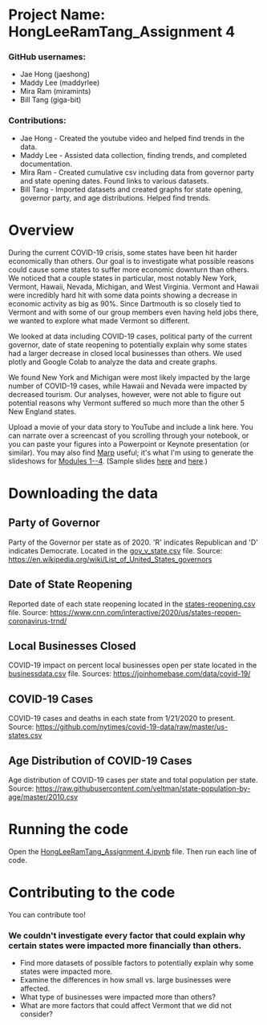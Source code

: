 # Project Name: HongLeeRamTang_Assignment 4

### GitHub usernames:
- Jae Hong (jaeshong)
- Maddy Lee (maddyrlee)
- Mira Ram (miramints)
- Bill Tang (giga-bit)

### Contributions:
- Jae Hong - Created the youtube video and helped find trends in the data.
- Maddy Lee - Assisted data collection, finding trends, and completed documentation.
- Mira Ram - Created cumulative csv including data from governor party and state opening dates. Found links to various datasets.
- Bill Tang - Imported datasets and created graphs for state opening, governor party, and age distributions. Helped find trends.

# Overview

During the current COVID-19 crisis, some states have been hit harder economically than others. Our goal is to investigate what possible reasons could cause some states to suffer more economic downturn than others. We noticed that a couple states in particular, most notably New York, Vermont, Hawaii, Nevada, Michigan, and West Virginia. Vermont and Hawaii were incredibly hard hit with some data points showing a decrease in economic activity as big as 90%. Since Dartmouth is so closely tied to Vermont and with some of our group members even having held jobs there, we wanted to explore what made Vermont so different. 

We looked at data including COVID-19 cases, political party of the current governor, date of state reopening to potentially explain why some states had a larger decrease in closed local businesses than others. We used plotly and Google Colab to analyze the data and create graphs.

We found New York and Michigan were most likely impacted by the large number of COVID-19 cases, while Hawaii and Nevada were impacted by decreased tourism. Our analyses, however, were not able to figure out potential reasons why Vermont suffered so much more than the other 5 New England states.

Upload a movie of your data story to YouTube and include a link here.  You can narrate over a screencast of you scrolling through your notebook, or you can paste your figures into a Powerpoint or Keynote presentation (or similar).  You may also find [Marp](https://yhatt.github.io/marp/) useful; it's what I'm using to generate the slideshows for [Modules 1--4](https://github.com/ContextLab/storytelling-with-data/blob/master/slides/outline.md).  (Sample slides [here](https://github.com/ContextLab/storytelling-with-data/blob/master/slides/modules_and_numpy.md) and [here](https://github.com/ContextLab/storytelling-with-data/blob/master/slides/pandas.md).)

# Downloading the data

## Party of Governor
Party of the Governor per state as of 2020. 'R' indicates Republican and 'D' indicates Democrate. Located in the [gov_v_state.csv](https://github.com/maddyrlee/storytelling-with-data/blob/master/assignments/assignment%204/csvs/gov_v_state.csv) file. Source: https://en.wikipedia.org/wiki/List_of_United_States_governors

## Date of State Reopening
Reported date of each state reopening located in the [states-reopening.csv](https://github.com/maddyrlee/storytelling-with-data/blob/master/assignments/assignment%204/csvs/state-reopenings.csv) file. Source: https://www.cnn.com/interactive/2020/us/states-reopen-coronavirus-trnd/

## Local Businesses Closed
COVID-19 impact on percent local businesses open per state located in the [businessdata.csv](https://github.com/maddyrlee/storytelling-with-data/blob/master/assignments/assignment%204/csvs/businessdata.csv) file. Sources: https://joinhomebase.com/data/covid-19/ 

## COVID-19 Cases
COVID-19 cases and deaths in each state from 1/21/2020 to present. Source: https://github.com/nytimes/covid-19-data/raw/master/us-states.csv

## Age Distribution of COVID-19 Cases
Age distribution of COVID-19 cases per state and total population per state. Source: https://raw.githubusercontent.com/veltman/state-population-by-age/master/2010.csv

# Running the code

Open the [HongLeeRamTang_Assignment 4.ipynb]() file. Then run each line of code. 

# Contributing to the code
You can contribute too!

### We couldn't investigate every factor that could explain why certain states were impacted more financially than others.
- Find more datasets of possible factors to potentially explain why some states were impacted more.
- Examine the differences in how small vs. large businesses were affected.
- What type of businesses were impacted more than others?
- What are more factors that could affect Vermont that we did not consider?
